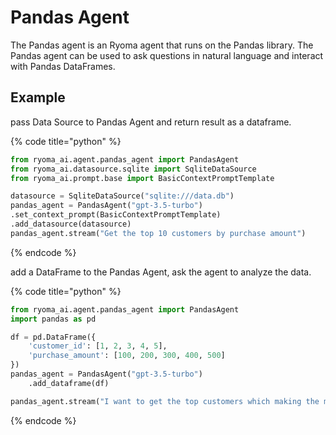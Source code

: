 # Pandas Agent

The Pandas agent is an Ryoma agent that runs on the Pandas library.
The Pandas agent can be used to ask questions in natural language and interact with Pandas DataFrames.

## Example

pass Data Source to Pandas Agent and return result as a dataframe.

{% code title="python" %}

```python
from ryoma_ai.agent.pandas_agent import PandasAgent
from ryoma_ai.datasource.sqlite import SqliteDataSource
from ryoma_ai.prompt.base import BasicContextPromptTemplate

datasource = SqliteDataSource("sqlite:///data.db")
pandas_agent = PandasAgent("gpt-3.5-turbo")
.set_context_prompt(BasicContextPromptTemplate)
.add_datasource(datasource)
pandas_agent.stream("Get the top 10 customers by purchase amount")
```
{% endcode %}

add a DataFrame to the Pandas Agent, ask the agent to analyze the data.

{% code title="python" %}

```python
from ryoma_ai.agent.pandas_agent import PandasAgent
import pandas as pd

df = pd.DataFrame({
    'customer_id': [1, 2, 3, 4, 5],
    'purchase_amount': [100, 200, 300, 400, 500]
})
pandas_agent = PandasAgent("gpt-3.5-turbo")
    .add_dataframe(df)

pandas_agent.stream("I want to get the top customers which making the most purchases")
```
{% endcode %}
